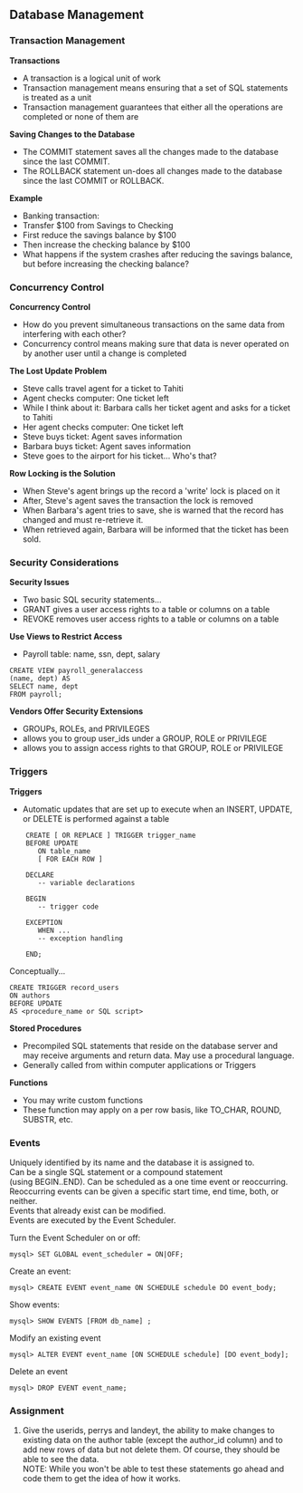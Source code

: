 ## Database Management  

### Transaction Management 
**Transactions**  
- A transaction is a logical unit of work  
- Transaction management means ensuring that a set of SQL statements is treated as a unit
- Transaction management guarantees that either all the operations are completed or none of them are

**Saving Changes to the Database**  
- The COMMIT statement saves all the changes made to the database since the last COMMIT.
- The ROLLBACK statement un-does all changes made to the database since the last COMMIT or ROLLBACK.

**Example**  
- Banking transaction:
- Transfer $100 from Savings to Checking
- First reduce the savings balance by $100
- Then increase the checking balance by $100
- What happens if the system crashes after reducing the savings balance, but before increasing the checking balance?  

### Concurrency Control  

**Concurrency Control**  
- How do you prevent simultaneous transactions on the same data from interfering with each other?
- Concurrency control means making sure that data is never operated on by another user until a change is completed

**The Lost Update Problem**  
- Steve calls travel agent for a ticket to Tahiti
- Agent checks computer: One ticket left
- While I think about it:  Barbara calls her ticket agent and asks for a ticket to Tahiti
- Her agent checks computer:  One ticket left
- Steve buys ticket: Agent saves information
- Barbara buys ticket: Agent saves information
- Steve goes to the airport for his ticket… Who's that?

**Row Locking is the Solution**  
- When Steve's agent brings up the record a 'write' lock is placed on it
- After, Steve's agent saves the transaction the lock is removed
- When Barbara's agent tries to save, she is warned that the record has changed and must re-retrieve it.
- When retrieved again, Barbara will be informed that the ticket has been sold.

### Security Considerations  

**Security Issues**  
- Two basic SQL security statements…
- GRANT gives a user access rights to a table or columns on a table
- REVOKE removes user access rights to a table or columns on a table

**Use Views to Restrict Access**  
- Payroll table:  name, ssn, dept, salary
```
CREATE VIEW payroll_generalaccess
(name, dept) AS
SELECT name, dept
FROM payroll;
```
**Vendors Offer Security Extensions**  
- GROUPs, ROLEs, and PRIVILEGES  
- allows you to group user_ids under a GROUP, ROLE or PRIVILEGE
- allows you to assign access rights to that GROUP, ROLE or PRIVILEGE

### Triggers  

**Triggers**  
- Automatic updates that are set up to execute when an INSERT, UPDATE, or DELETE is performed against a table
```
	CREATE [ OR REPLACE ] TRIGGER trigger_name
	BEFORE UPDATE
	   ON table_name
	   [ FOR EACH ROW ]

	DECLARE
	   -- variable declarations

	BEGIN
	   -- trigger code

	EXCEPTION
	   WHEN ...
	   -- exception handling

	END;
```
Conceptually...

	CREATE TRIGGER record_users  
	ON authors  
	BEFORE UPDATE  
	AS <procedure_name or SQL script>  

**Stored Procedures**  
- Precompiled SQL statements that reside on the database server and may receive arguments and return data.  May use a procedural language.
- Generally called from within computer applications or Triggers

**Functions**  
- You may write custom functions
- These function may apply on a per row basis, like TO_CHAR, ROUND, SUBSTR, etc.  

### Events  
Uniquely identified by its name and the database it is assigned to.  
Can be a single SQL statement or a compound statement  
(using BEGIN..END).
Can be scheduled as a one time event or reoccurring.  
Reoccurring events can be given a specific start time, end time, both, or neither.  
Events that already exist can be modified.  
Events are executed by the Event Scheduler.  

Turn the Event Scheduler on or off:  
```
mysql> SET GLOBAL event_scheduler = ON|OFF;
```
Create an event:  
```
mysql> CREATE EVENT event_name ON SCHEDULE schedule DO event_body;
```

Show events:  
```
mysql> SHOW EVENTS [FROM db_name] ;
```

Modify an existing event  
```
mysql> ALTER EVENT event_name [ON SCHEDULE schedule] [DO event_body];
```

Delete an event  
```
mysql> DROP EVENT event_name;
```

### Assignment  
1. Give the userids, perrys and landeyt, the ability to make changes to existing data on the author table (except the author_id column) and to add new rows of data but not delete them.  Of course, they should be able
		to see the data.  
NOTE:  While you won't be able to test these statements go ahead and code them to get the idea of how it works.  
